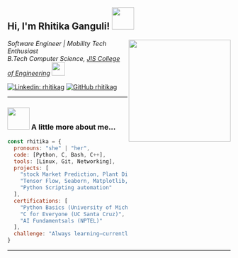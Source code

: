 <h2> Hi, I'm Rhitika Ganguli! <img src="https://media.giphy.com/media/mGcNjsfWAjY5AEZNw6/giphy.gif" width="50"></h2>
<img align='right' src="https://media.giphy.com/media/ieyl9zmCjO4b4t6qoY/giphy.gif" width="230">

<p>
  <em>
    Software Engineer | Mobility Tech Enthusiast<br>
    B.Tech Computer Science, <a href="https://jiscollege.ac.in/">JIS College of Engineering</a>
    <img src="https://media.giphy.com/media/3oEduSbSGpGaRX2Vri/giphy.gif" width="30">
  </em>
</p>

[![Linkedin: rhitikag](https://img.shields.io/badge/-rhitikag-blue?style=flat-square&logo=Linkedin&logoColor=white&link=https://www.linkedin.com/in/rhitikag/)](https://www.linkedin.com/in/rhitikag/)
[![GitHub rhitikag](https://img.shields.io/github/followers/rhitikag?label=follow&style=social)](https://github.com/rhitikag)

---

### <img src="https://media.giphy.com/media/VgCDAzcKvsR6OM0uWg/giphy.gif" width="50"> A little more about me...

```javascript
const rhitika = {
  pronouns: "she" | "her",
  code: [Python, C, Bash, C++],
  tools: [Linux, Git, Networking],
  projects: [
    "stock Market Prediction, Plant Disease Detection",
    "Tensor Flow, Seaborn, Matplotlib, Excel, C, Python",
    "Python Scripting automation"
  ],
  certifications: [
    "Python Basics (University of Michigan)",
    "C for Everyone (UC Santa Cruz)",
    "AI Fundamentsals (NPTEL)"
  ],
  challenge: "Always learning—currently exploring open source, networking, AI/ML, Depp learning"
}
```

---

